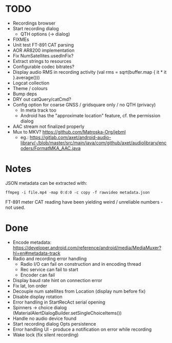 # TODO

- Recordings browser
- Start recording dialog
  - QTH options (-> dialog)
- FIXMEs
- Unit test FT-891 CAT parsing
- AOR AR8200 implementation
- Fix NumSatellites.usedInFix?
- Extract strings to resources
- Configurable codec bitrates?
- Display audio RMS in recording activity (val rms = sqrt(buffer.map { it * it }.average()))
- Logcat collection
- Theme / colours
- Bump deps
- DRY out catQuery/catCmd?
- Config option for coarse GNSS / gridsquare only / no QTH (privacy)
  - In meta track too
  - Android has the "approximate location" feature, cf. the permission dialog
- AAC stream not finalized properly
- Mux to MKV? https://github.com/Matroska-Org/jebml
  - eg.: https://gitlab.com/axet/android-audio-library/-/blob/master/src/main/java/com/github/axet/audiolibrary/encoders/FormatMKA_AAC.java

# Notes

JSON metadata can be extracted with:
```shell
ffmpeg -i file.mp4 -map 0:d:0 -c copy -f rawvideo metadata.json
```

FT-891 meter CAT reading have been yielding weird / unreliable numbers - not used.

# Done

- Encode metadata: https://developer.android.com/reference/android/media/MediaMuxer?hl=en#metadata-track
- Radio and recording error handling
  - Radio I/O can fail on construction and in encoding thread
  - Rec service can fail to start
  - Encoder can fail
- Display baud rate hint on connection error
- Fix lat, lon order
- Decouple num satellites from Location (display num before fix)
- Disable display rotation
- Error handling in StartRecAct serial opening
- Spinners -> choice dialog (MaterialAlertDialogBuilder.setSingleChoiceItems())
- Handle no audio device found
- Start recording dialog Opts persistence
- Error handling UI - produce a notification on error while recording
- Wake lock (fix silent recording)
